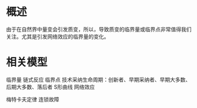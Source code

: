 # 概述
由于在自然界中量变会引发质变，所以，导致质变的临界量或临界点非常值得我们关注。尤其是引发网络效应的临界量的变化。

# 相关模型
临界量
链式反应
临界点
技术采纳生命周期：创新者、早期采纳者、早期大多数、后期大多数、落后者
S形曲线
网络效应

梅特卡夫定律
连锁故障